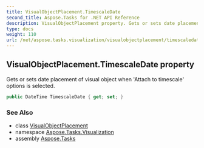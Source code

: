 ```yaml
---
title: VisualObjectPlacement.TimescaleDate
second_title: Aspose.Tasks for .NET API Reference
description: VisualObjectPlacement property. Gets or sets date placement of visual object when Attach to timescale options is selected
type: docs
weight: 110
url: /net/aspose.tasks.visualization/visualobjectplacement/timescaledate/
---
```

## VisualObjectPlacement.TimescaleDate property

Gets or sets date placement of visual object when 'Attach to timescale' options is selected.

```csharp
public DateTime TimescaleDate { get; set; }
```

### See Also

* class [VisualObjectPlacement](../)
* namespace [Aspose.Tasks.Visualization](../../visualobjectplacement/)
* assembly [Aspose.Tasks](../../../)


